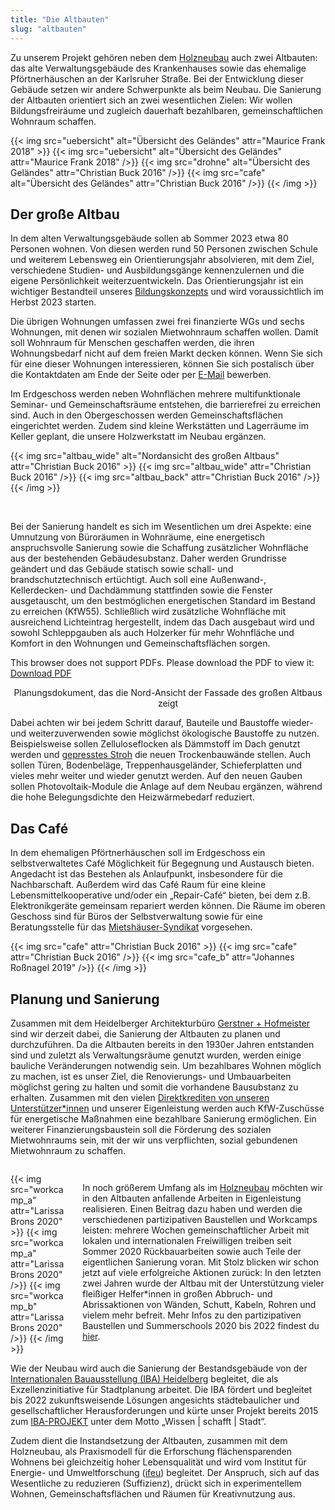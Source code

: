 ```yaml
---
title: "Die Altbauten"
slug: "altbauten"
---
```


Zu unserem Projekt gehören neben dem [Holzneubau](/neubau/) auch zwei Altbauten: das alte Verwaltungsgebäude des Krankenhauses
sowie das ehemalige Pförtnerhäuschen an der Karlsruher Straße. Bei der Entwicklung dieser Gebäude setzen wir andere 
Schwerpunkte als beim Neubau. Die Sanierung der Altbauten orientiert sich an zwei wesentlichen Zielen: Wir wollen 
Bildungsfreiräume und zugleich dauerhaft bezahlbaren, gemeinschaftlichen Wohnraum schaffen. 


{{< img src="uebersicht" alt="Übersicht des Geländes" attr="Maurice Frank 2018" >}}
    {{< img src="uebersicht" alt="Übersicht des Geländes" attr="Maurice Frank 2018" />}}
    {{< img src="drohne" alt="Übersicht des Geländes" attr="Christian Buck 2016" />}}
    {{< img src="cafe" alt="Übersicht des Geländes" attr="Christian Buck 2016" />}}
{{< /img >}}


## Der große Altbau

In dem alten Verwaltungsgebäude sollen ab Sommer 2023 etwa 80 Personen wohnen.
Von diesen werden rund 50 Personen zwischen Schule und weiterem Lebensweg ein Orientierungsjahr absolvieren, mit dem 
Ziel, verschiedene Studien- und Ausbildungsgänge kennenzulernen und die eigene Persönlichkeit weiterzuentwickeln. 
Das Orientierungsjahr ist ein wichtiger Bestandteil unseres [Bildungskonzepts](/bildung/) und wird voraussichtlich im 
Herbst 2023 starten.

Die übrigen Wohnungen umfassen zwei frei finanzierte WGs und sechs Wohnungen, mit denen wir sozialen Mietwohnraum
schaffen wollen. Damit soll Wohnraum für Menschen geschaffen werden, die ihren Wohnungsbedarf nicht auf dem freien Markt
decken können. Wenn Sie sich für eine dieser Wohnungen interessieren, können Sie sich postalisch über die Kontaktdaten 
am Ende der Seite oder per [E-Mail](mailto:kontakt@collegiumacademicum.de) bewerben.

Im Erdgeschoss werden neben Wohnflächen mehrere multifunktionale Seminar- und Gemeinschaftsräume entstehen, die
barrierefrei zu erreichen sind. Auch in den Obergeschossen werden Gemeinschaftsflächen eingerichtet werden.
Zudem sind kleine Werkstätten und Lagerräume im Keller geplant, die unsere Holzwerkstatt im Neubau ergänzen.


{{< img src="altbau_wide" alt="Nordansicht des großen Altbaus" attr="Christian Buck 2016" >}}
    {{< img src="altbau_wide" attr="Christian Buck 2016" />}}
    {{< img src="altbau_back" attr="Christian Buck 2016" />}}
{{< /img >}}

<br>

Bei der Sanierung handelt es sich im Wesentlichen um drei Aspekte: eine Umnutzung von Büroräumen in Wohnräume, eine 
energetisch anspruchsvolle Sanierung sowie die Schaffung zusätzlicher Wohnfläche aus der bestehenden Gebäudesubstanz.
Daher werden Grundrisse geändert und das Gebäude statisch sowie schall- und brandschutztechnisch ertüchtigt.
Auch soll eine Außenwand-, Kellerdecken- und Dachdämmung stattfinden sowie die Fenster ausgetauscht, um den
bestmöglichen energetischen Standard im Bestand zu erreichen (KfW55).
Schließlich wird zusätzliche Wohnfläche mit ausreichend Lichteintrag hergestellt,
indem das Dach ausgebaut wird und sowohl Schleppgauben als auch Holzerker für mehr Wohnfläche und Komfort in den
Wohnungen und Gemeinschaftsflächen sorgen.

<object data="altbau_fassade_nord.pdf" type="application/pdf" width="100%" height="100%">
    This browser does not support PDFs. Please download the PDF to view it: <a href="altbau_fassade_nord.pdf">Download PDF</a>
</object>
<p><center>Planungsdokument, das die Nord-Ansicht der Fassade des großen Altbaus zeigt</center></p>

Dabei achten wir bei jedem Schritt darauf, Bauteile und Baustoffe wieder- und weiterzuverwenden sowie möglichst
ökologische Baustoffe zu nutzen. Beispielsweise sollen Zelluloseflocken als Dämmstoff im Dach genutzt werden und
[gepresstes Stroh](https://stramentec.com/) die neuen Trockenbauwände stellen. Auch sollen Türen, Bodenbeläge, 
Treppenhausgeländer, Schieferplatten und vieles mehr weiter und wieder genutzt werden. Auf den neuen Gauben sollen
Photovoltaik-Module die Anlage auf dem Neubau ergänzen, während die hohe Belegungsdichte den Heizwärmebedarf
reduziert.

## Das Café

In dem ehemaligen Pförtnerhäuschen soll im Erdgeschoss ein selbstverwaltetes Café Möglichkeit für Begegnung und
Austausch bieten. Angedacht ist das Bestehen als Anlaufpunkt, insbesondere für die Nachbarschaft.
Außerdem wird das Café Raum für eine kleine Lebensmittelkooperative und/oder ein „Repair-Café“ bieten, bei dem z.B.
Elektronikgeräte gemeinsam repariert werden können. Die Räume im oberen Geschoss sind für Büros der Selbstverwaltung
sowie für eine Beratungsstelle für das [Mietshäuser-Syndikat](https://www.syndikat.org/de/unternehmensverbund/) 
vorgesehen.

{{< img src="cafe" attr="Christian Buck 2016" >}}
    {{< img src="cafe" attr="Christian Buck 2016" />}}
    {{< img src="cafe_b" attr="Johannes Roßnagel 2019" />}}
{{< /img >}}

## Planung und Sanierung

Zusammen mit dem Heidelberger Architekturbüro [Gerstner + Hofmeister](https://gerstner-hofmeister.de/) sind wir derzeit 
dabei, die Sanierung der Altbauten zu planen und durchzuführen. Da die Altbauten bereits in den 1930er Jahren entstanden
sind und zuletzt als Verwaltungsräume genutzt wurden, werden einige bauliche Veränderungen notwendig sein. 
Um bezahlbares Wohnen möglich zu machen, ist es unser Ziel, die Renovierungs- und Umbauarbeiten möglichst gering zu 
halten und somit die vorhandene Bausubstanz zu erhalten. Zusammen mit den vielen 
[Direktkrediten von unseren Unterstützer*innen](https://collegiumacademicum.de/direktkredite/) und unserer Eigenleistung
werden auch KfW-Zuschüsse für energetische Maßnahmen eine bezahlbare Sanierung ermöglichen.
Ein weiterer Finanzierungsbaustein soll die Förderung des sozialen Mietwohnraums sein, mit der wir uns verpflichten, 
sozial gebundenen Mietwohnraum zu schaffen. 

<div class="columns" style="margin-top: 2em;">
    <div class="column">
    {{< img src="workcamp_a" attr="Larissa Brons 2020" >}}
      {{< img src="workcamp_a" attr="Larissa Brons 2020" />}}
      {{< img src="workcamp_b" attr="Larissa Brons 2020" />}}
    {{< /img >}}
    </div>
    <div class="column">
<p>In noch größerem Umfang als im <a href="/neubau">Holzneubau</a> möchten wir in den Altbauten 
anfallende Arbeiten in Eigenleistung realisieren. Einen Beitrag dazu haben und werden die verschiedenen partizipativen 
Baustellen und Workcamps leisten: mehrere Wochen gemeinschaftlicher Arbeit mit lokalen und internationalen Freiwilligen 
treiben seit Sommer 2020 Rückbauarbeiten sowie auch Teile der eigentlichen Sanierung voran.
Mit Stolz blicken wir schon jetzt auf viele erfolgreiche Aktionen zurück: 
In den letzten zwei Jahren wurde der Altbau mit der Unterstützung vieler fleißiger Helfer*innen in großen Abbruch- und 
Abrissaktionen von Wänden, Schutt, Kabeln, Rohren und vielem mehr befreit.
Mehr Infos zu den partizipativen Baustellen und Summerschools 2020 bis 2022 findest du <a href="/aktionen">hier</a>.
</p>
   
</div>
</div>

Wie der Neubau wird auch die Sanierung der Bestandsgebäude von der 
[Internationalen Bauausstellung (IBA) Heidelberg](https://iba.heidelberg.de/de) begleitet, die als Exzellenzinitiative 
für Stadtplanung arbeitet. 
Die IBA fördert und begleitet bis 2022 zukunftsweisende Lösungen angesichts städtebaulicher und gesellschaftlicher 
Herausforderungen und kürte unser Projekt bereits 2015 zum 
[IBA-PROJEKT](https://iba.heidelberg.de/de/projekte/collegium-academicum) unter dem Motto „Wissen | schafft | Stadt“.

Zudem dient die Instandsetzung der Altbauten, zusammen mit dem Holzneubau, als Praxismodell für die Erforschung 
flächensparenden Wohnens bei gleichzeitig hoher Lebensqualität und wird vom Institut für Energie- und Umweltforschung 
([ifeu](https://www.ifeu.de/projekt/suprastadt/)) begleitet. Der Anspruch, sich auf das Wesentliche zu reduzieren 
(Suffizienz), drückt sich in experimentellem Wohnen, Gemeinschaftsflächen und Räumen für Kreativnutzung aus.
